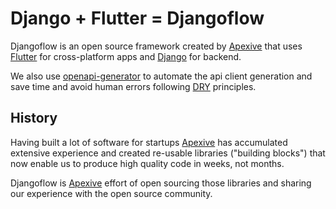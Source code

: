 # Django + Flutter = Djangoflow

Djangoflow is an open source framework created by [Apexive](https://apexive.com "Top-notch software development for startups. In weeks, not months.")
that uses [Flutter](https://flutter.dev) for cross-platform apps and [Django](https://www.djangoproject.com "Django is a high-level Python web framework that encourages rapid development and clean, pragmatic design") for backend.

We also use [openapi-generator](https://openapi-generator.tech/docs/generators/dart/) to automate the api client generation and save time and avoid human errors following [DRY](https://apexive.com/post/zero-technical-debt) principles.

## History

Having built a lot of software for startups [Apexive](https://apexive.com "Top-notch software development for startups. In weeks, not months.") has accumulated extensive experience and created re-usable libraries ("building blocks") that now enable us to produce high quality code in weeks, not months.

Djangoflow is [Apexive](https://apexive.com "Top-notch software development for startups. In weeks, not months.") effort of open sourcing those libraries and sharing our experience with the open source community.

